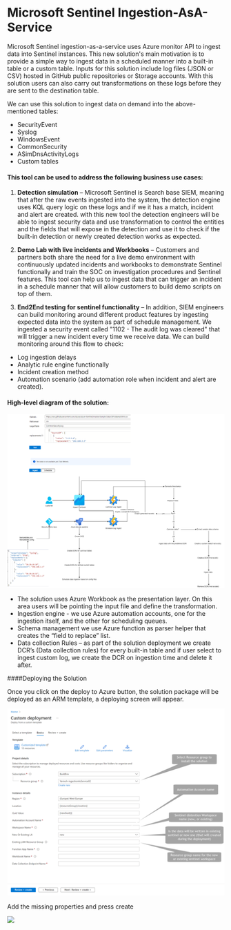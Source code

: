 # Microsoft Sentinel Ingestion-AsA-Service


Microsoft Sentinel ingestion-as-a-service uses Azure monitor API to ingest data into Sentinel instances.
This new solution's main motivation is to provide a simple way to ingest data in a scheduled manner into a built-in table or a custom table.
Inputs for this solution include log files (JSON or CSV) hosted in GitHub public repositories or Storage accounts.
With this solution users can also carry out transformations on these logs before they are sent to the destination table.

We can use this solution to ingest data on demand into the above-mentioned tables:

- SecurityEvent
- Syslog
- WindowsEvent
- CommonSecurity
- ASimDnsActivityLogs
- Custom tables 

#### This tool can be used to address the following business use cases:

1. **Detection simulation** – Microsoft Sentinel is Search base SIEM, meaning that after the raw events ingested into the system, the detection engine uses KQL query logic on these logs and if we it has a match, incident and alert are created. with this new tool the detection engineers will be able to ingest security data and use transformation to control the entities and the fields that will expose in the detection and use it to check if the built-in detection or newly created detection works as expected.

2. **Demo Lab with live incidents and Workbooks** – Customers and partners both share the need for a live demo environment with continuously updated incidents and workbooks to demonstrate Sentinel functionally and train the SOC on investigation procedures and Sentinel features.
This tool can help us to ingest data that can trigger an incident in a schedule manner that will allow customers to build demo scripts on top of them.

3. **End2End testing for sentinel functionality** – In addition, SIEM engineers can build monitoring around different product features by ingesting expected data into the system as part of schedule management.
We ingested a security event called "1102 - The audit log was cleared" that will trigger a new incident every time we receive data. We can build monitoring around this flow to check:

* Log ingestion delays
* Analytic rule engine functionally
* Incident creation method
* Automation scenario (add automation role when incident and alert are created).

#### High-level diagram of the solution:

![Highlevel](./image/Highlevel.png)

 - The solution uses Azure Workbook as the presentation layer. On this area users will be pointing the input file and define the transformation.
- Ingestion engine - we use Azure automation accounts, one for the ingestion itself, and the other for scheduling queues. 
- Schema management we use Azure function as parser helper that creates the “field to replace” list.
- Data collection Rules – as part of the solution deployment we create DCR’s (Data collection rules) for every built-in table and if user select to ingest custom log, we create the DCR on ingestion time and delete it after.

####Deploying the Solution

Once you click on the deploy to Azure button, the solution package will be deployed as an ARM template, a deploying screen will appear.


![Highlevel](./image/ARM_Deployment.png)

Add the missing properties and press create 

<a href="https://portal.azure.com/#create/Microsoft.Template/uri/https%3A%2F%2Fraw.githubusercontent.com%2FYaniv-Shasha%2FSentinel%2Fmaster%2FsimulationTools%2FIngestionAsAservice%2Fazuredeploy.json" target="_blank">
    <img src="https://aka.ms/deploytoazurebutton"/>
</a>